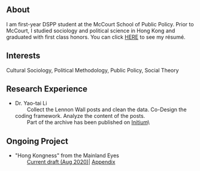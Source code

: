 ## About
I am first-year DSPP student at the McCourt School of Public Policy. Prior to McCourt, I studied sociology and political science in Hong Kong and graduated with first class honors. You can click [HERE](CV/Resume_of_Charlie_Zhang.pdf) to see my résumé.

## Interests

Cultural Sociology, Political Methodology, Public Policy, Social Theory

## Research Experience
- Dr. Yao-tai Li\
 &nbsp; &nbsp; &nbsp; &nbsp; Collect the Lennon Wall posts and clean the data. Co-Design the coding framework. Analyze the content of the posts. \
 &nbsp; &nbsp; &nbsp; &nbsp; Part of the archive has been published on [Initium](https://theinitium.com/project/20200701-hongkong-lennon-wall-collection/#/)\

## Ongoing Project 
- "Hong Kongness" from the Mainland Eyes\
 &nbsp; &nbsp; &nbsp; &nbsp; [Current draft (Aug 2020)](Project/Hong_Kongness_from_the_Mainland_Eyes.pdf)| [Appendix]()
